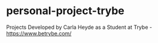 # personal-project-trybe
Projects Developed by Carla Heyde as a Student at Trybe - https://www.betrybe.com/
